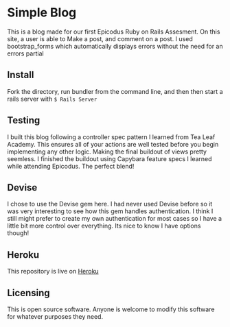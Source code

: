 Simple Blog 
==========

This is a blog made for our first Epicodus Ruby on Rails Assesment.  On this site, a user is able to Make a post, and comment on a post. I used
bootstrap_forms which automatically displays errors without the need for an errors partial  

Install
-------

Fork the directory, run bundler from the command line, and then then start a rails server with <code>$ Rails Server</code>


Testing
-------

I built this blog following a controller spec pattern I learned from Tea Leaf Academy.  This ensures all of your actions are well tested before you begin implementing any other logic.  Making the final buildout of views pretty seemless.  I finished the buildout using Capybara feature specs I learned while attending Epicodus.  The perfect blend!

Devise
-------
I chose to use the Devise gem here.  I had never used Devise before so it was very interesting to see how this gem handles authentication.  I think I still might prefer to create my own authentication for most cases so I have a little bit more control over everything.  Its nice to know I have options though!

Heroku
-------
This repository is live on <a href="https://limitless-falls-2538.herokuapp.com/posts/1">Heroku</a>

Licensing
--------

This is open source software.  Anyone is welcome to modify this software for whatever purposes they need.  
